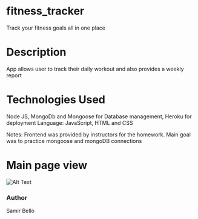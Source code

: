 # fitness_tracker
Track your fitness goals all in one place

# Description
App allows user to track their daily workout and also provides a weekly report

# Technologies Used
Node JS, MongoDb and Mongoose for Database management, Heroku for deployment
Language: JavaScript, HTML and CSS

Notes: Frontend was provided by instructors for the homework. Main goal was to practice mongoose and mongoDB connections

# Main page view
![Alt Text](https://drive.google.com/file/d/1BoWeQMryXx_Za-u60oPaUwaIfOuY0Lan/view?usp=sharing)


### Author 
Samir Bello